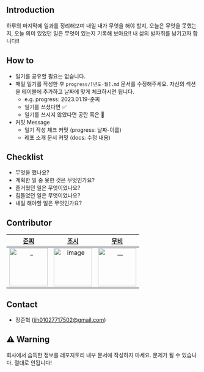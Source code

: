 ## Introduction
하루의 마지막에 일과를 정리해보며 내일 내가 무엇을 해야 할지, 오늘은 무엇을 못했는지, 오늘 의미 있었던 일은 무엇이 있는지 기록해 보아요!! 내 삶의 발자취를 남기고자 합니다!!

## How to
- 일기를 공유할 필요는 없습니다.
- 매일 일기를 작성한 후 `progress/[년도-월].md` 문서를 수정해주세요. 자신의 섹션을 테이블에 추가하고 날짜에 맞게 체크하시면 됩니다. 
  - e.g. progress: 2023.01.19-준찌
  - 일기를 쓰셨다면 ✅
  - 일기를 쓰시지 않았다면 공란 혹은 🐶
- 커밋 Message
  - 일기 작성 체크 커밋 (progress: 날짜-이름)
  - 레포 소개 문서 커밋 (docs: 수정 내용)

## Checklist
- 무엇을 했나요?
- 계획한 일 중 못한 것은 무엇인가요?
- 즐거웠던 일은 무엇이었나요?
- 힘들었던 일은 무엇이었나요?
- 내일 해야할 일은 무엇인가요?

## Contributor
| [준찌](https://github.com/juunzzi) |[조시](https://github.com/hyunrrr)|[무비](https://github.com/byhhh2)|
|:---:|:---:|:---:| 
|<img src="https://avatars.githubusercontent.com/u/78349600?v=4" width=100px alt="_"/>|<img width=100px alt="image" src="https://avatars.githubusercontent.com/u/54316950?v=4">|<img width=100px alt="__" src="https://avatars.githubusercontent.com/u/52737532?v=4">|

## Contact
- 장준혁 (jjh01027717502@gmail.com)

## ⚠️ Warning
 회사에서 습득한 정보를 레포지토리 내부 문서에 작성하지 마세요. 문제가 될 수 있습니다. 절대로 안됩니다!
